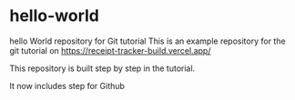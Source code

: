 # hello-world
hello World repository for Git tutorial
This is an example repository for the git tutorial on https://receipt-tracker-build.vercel.app/

This repository is built step by step in the tutorial.

It now includes step for Github
